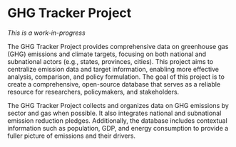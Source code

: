 # GHG Tracker Project

*This is a work-in-progress*

The GHG Tracker Project provides comprehensive data on greenhouse gas (GHG) emissions and climate targets, focusing on both national and subnational actors (e.g., states, provinces, cities). This project aims to centralize emission data and target information, enabling more effective analysis, comparison, and policy formulation. The goal of this project is to create a comprehensive, open-source database that serves as a reliable resource for researchers, policymakers, and stakeholders.

The GHG Tracker Project collects and organizes data on GHG emissions by sector and gas when possible. It also integrates national and subnational emission reduction pledges. Additionally, the database includes contextual information such as population, GDP, and energy consumption to provide a fuller picture of emissions and their drivers.

